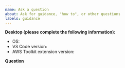 ```yaml
---
name: Ask a question
about: Ask for guidance, "how to", or other questions
labels: guidance
---
```


**Desktop (please complete the following information):**

-   OS:
-   VS Code version:
-   AWS Toolkit extension version:

**Question**

<!-- Summary of the topic, followed by relevant details/context. -->
